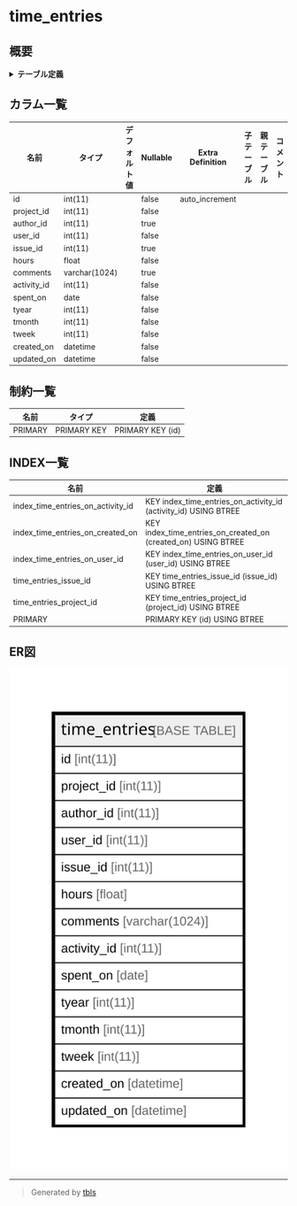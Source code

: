 # time_entries

## 概要

<details>
<summary><strong>テーブル定義</strong></summary>

```sql
CREATE TABLE `time_entries` (
  `id` int(11) NOT NULL AUTO_INCREMENT,
  `project_id` int(11) NOT NULL,
  `author_id` int(11) DEFAULT NULL,
  `user_id` int(11) NOT NULL,
  `issue_id` int(11) DEFAULT NULL,
  `hours` float NOT NULL,
  `comments` varchar(1024) DEFAULT NULL,
  `activity_id` int(11) NOT NULL,
  `spent_on` date NOT NULL,
  `tyear` int(11) NOT NULL,
  `tmonth` int(11) NOT NULL,
  `tweek` int(11) NOT NULL,
  `created_on` datetime NOT NULL,
  `updated_on` datetime NOT NULL,
  PRIMARY KEY (`id`),
  KEY `time_entries_project_id` (`project_id`),
  KEY `time_entries_issue_id` (`issue_id`),
  KEY `index_time_entries_on_activity_id` (`activity_id`),
  KEY `index_time_entries_on_user_id` (`user_id`),
  KEY `index_time_entries_on_created_on` (`created_on`)
) ENGINE=InnoDB DEFAULT CHARSET=utf8
```

</details>

## カラム一覧

| 名前          | タイプ           | デフォルト値       | Nullable | Extra Definition | 子テーブル      | 親テーブル      | コメント     |
| ----------- | ------------- | ------------ | -------- | ---------------- | ---------- | ---------- | -------- |
| id          | int(11)       |              | false    | auto_increment   |            |            |          |
| project_id  | int(11)       |              | false    |                  |            |            |          |
| author_id   | int(11)       |              | true     |                  |            |            |          |
| user_id     | int(11)       |              | false    |                  |            |            |          |
| issue_id    | int(11)       |              | true     |                  |            |            |          |
| hours       | float         |              | false    |                  |            |            |          |
| comments    | varchar(1024) |              | true     |                  |            |            |          |
| activity_id | int(11)       |              | false    |                  |            |            |          |
| spent_on    | date          |              | false    |                  |            |            |          |
| tyear       | int(11)       |              | false    |                  |            |            |          |
| tmonth      | int(11)       |              | false    |                  |            |            |          |
| tweek       | int(11)       |              | false    |                  |            |            |          |
| created_on  | datetime      |              | false    |                  |            |            |          |
| updated_on  | datetime      |              | false    |                  |            |            |          |

## 制約一覧

| 名前      | タイプ         | 定義               |
| ------- | ----------- | ---------------- |
| PRIMARY | PRIMARY KEY | PRIMARY KEY (id) |

## INDEX一覧

| 名前                                | 定義                                                              |
| --------------------------------- | --------------------------------------------------------------- |
| index_time_entries_on_activity_id | KEY index_time_entries_on_activity_id (activity_id) USING BTREE |
| index_time_entries_on_created_on  | KEY index_time_entries_on_created_on (created_on) USING BTREE   |
| index_time_entries_on_user_id     | KEY index_time_entries_on_user_id (user_id) USING BTREE         |
| time_entries_issue_id             | KEY time_entries_issue_id (issue_id) USING BTREE                |
| time_entries_project_id           | KEY time_entries_project_id (project_id) USING BTREE            |
| PRIMARY                           | PRIMARY KEY (id) USING BTREE                                    |

## ER図

![er](time_entries.svg)

---

> Generated by [tbls](https://github.com/k1LoW/tbls)
